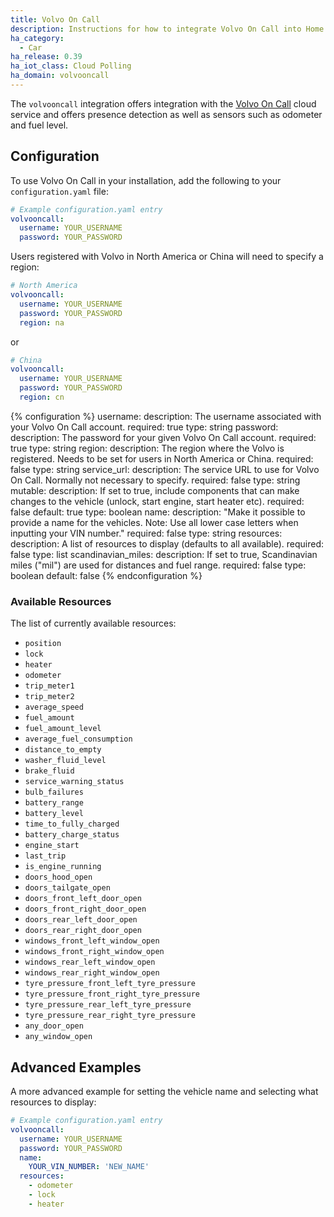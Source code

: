 ```yaml
---
title: Volvo On Call
description: Instructions for how to integrate Volvo On Call into Home Assistant.
ha_category:
  - Car
ha_release: 0.39
ha_iot_class: Cloud Polling
ha_domain: volvooncall
---
```


The `volvooncall` integration offers integration with the [Volvo On Call](https://www.volvocars.com/intl/why-volvo/human-innovation/future-of-driving/connectivity/volvo-on-call) cloud service and offers presence detection as well as sensors such as odometer and fuel level.

## Configuration

To use Volvo On Call in your installation, add the following to your `configuration.yaml` file:

```yaml
# Example configuration.yaml entry
volvooncall:
  username: YOUR_USERNAME
  password: YOUR_PASSWORD
```

Users registered with Volvo in North America or China will need to specify a region:

```yaml
# North America
volvooncall:
  username: YOUR_USERNAME
  password: YOUR_PASSWORD
  region: na
```

or

```yaml
# China
volvooncall:
  username: YOUR_USERNAME
  password: YOUR_PASSWORD
  region: cn
```

{% configuration %}
username:
  description: The username associated with your Volvo On Call account.
  required: true
  type: string
password:
  description: The password for your given Volvo On Call account.
  required: true
  type: string
region:
  description: The region where the Volvo is registered. Needs to be set for users in North America or China.
  required: false
  type: string
service_url:
  description: The service URL to use for Volvo On Call. Normally not necessary to specify.
  required: false
  type: string
mutable:
  description: If set to true, include components that can make changes to the vehicle (unlock, start engine, start heater etc).
  required: false
  default: true
  type: boolean
name:
  description: "Make it possible to provide a name for the vehicles. Note: Use all lower case letters when inputting your VIN number."
  required: false
  type: string
resources:
  description: A list of resources to display (defaults to all available).
  required: false
  type: list
scandinavian_miles:
  description: If set to true, Scandinavian miles ("mil") are used for distances and fuel range.
  required: false
  type: boolean
  default: false
{% endconfiguration %}

### Available Resources

The list of currently available resources:

- `position`
- `lock`
- `heater`
- `odometer`
- `trip_meter1`
- `trip_meter2`
- `average_speed`
- `fuel_amount`
- `fuel_amount_level`
- `average_fuel_consumption`
- `distance_to_empty`
- `washer_fluid_level`
- `brake_fluid`
- `service_warning_status`
- `bulb_failures`
- `battery_range`
- `battery_level`
- `time_to_fully_charged`
- `battery_charge_status`
- `engine_start`
- `last_trip`
- `is_engine_running`
- `doors_hood_open`
- `doors_tailgate_open`
- `doors_front_left_door_open`
- `doors_front_right_door_open`
- `doors_rear_left_door_open`
- `doors_rear_right_door_open`
- `windows_front_left_window_open`
- `windows_front_right_window_open`
- `windows_rear_left_window_open`
- `windows_rear_right_window_open`
- `tyre_pressure_front_left_tyre_pressure`
- `tyre_pressure_front_right_tyre_pressure`
- `tyre_pressure_rear_left_tyre_pressure`
- `tyre_pressure_rear_right_tyre_pressure`
- `any_door_open`
- `any_window_open`

## Advanced Examples

A more advanced example for setting the vehicle name and selecting what resources to display:

```yaml
# Example configuration.yaml entry
volvooncall:
  username: YOUR_USERNAME
  password: YOUR_PASSWORD
  name:
    YOUR_VIN_NUMBER: 'NEW_NAME'
  resources:
    - odometer
    - lock
    - heater
```
